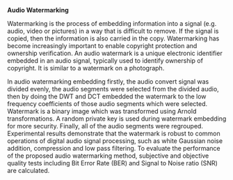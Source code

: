 <b> Audio Watermarking </b>
<p>
Watermarking is the process of embedding information into a signal (e.g. audio, video or pictures) 
in a way that is difficult to remove. If the signal is copied, then the information is also carried in the 
copy. Watermarking has become increasingly important to enable copyright protection and 
ownership verification. An audio watermark is a unique electronic identifier embedded in an audio 
signal, typically used to identify ownership of copyright. It is similar to a watermark on a 
photograph.  
  
  In audio watermarking embedding firstly, the audio convert signal was divided evenly, the audio 
segments were selected from the divided audio, then by doing the DWT and DCT embedded the 
watermark to the low frequency coefficients of those audio segments which were selected. 
Watermark is a binary image which was transformed using Arnold transformations. A random 
private key is used during watermark embedding for more security. Finally, all of the audio 
segments were regrouped. Experimental results demonstrate that the watermark is robust to 
common operations of digital audio signal processing, such as white Gaussian noise addition, 
compression and low pass filtering. To evaluate the performance of the proposed audio 
watermarking method, subjective and objective quality tests including Bit Error Rate (BER) and 
Signal to Noise ratio (SNR) are calculated.
</p>
